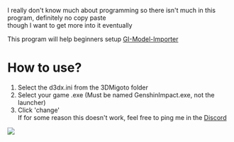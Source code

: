 I really don't know much about programming so there isn't much in this program, definitely no copy paste   
though I want to get more into it eventually  
  
This program will help beginners setup [GI-Model-Importer](https://github.com/SilentNightSound/GI-Model-Importer)  
# How to use?
1. Select the d3dx.ini from the 3DMigoto folder  
2. Select your game .exe (Must be named GenshinImpact.exe, not the launcher)  
3. Click 'change'  
If for some reason this doesn't work, feel free to ping me in the [Discord](https://discord.gg/agmg)
  
![ ](https://cdn.discordapp.com/attachments/1027063731789770842/1082523223826108446/image.png)

